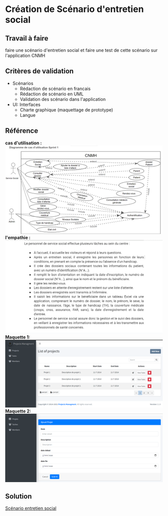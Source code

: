 # Création de Scénario d'entretien social
## Travail à faire
faire une scénario d'entretien social et faire une test de cette scénario sur l'application CNMH

## Critères de validation
- Scénarios
  - Rédaction de scénario en francais
  - Rédaction de scénario en UML
  - Validation des scénario dans l'application
- UI: Interfaces
  - Charte graphique (maquettage de prototype)
  - Langue
## Référence
**cas d'utilisation :**  <br>
![cas dutilisation](./images/cas-utilisation.png)
**l'empathie :** <br>
![carte d'empathie](./images/empathie.png)
**Maquette 1:** <br>
![interface 1](./images/interface1.png)
**Maquette 2:** <br>
![interface 2](./images/interface2.png)

## Solution 
[Scénario entretien social](https://docs.google.com/presentation/d/15SIoV3ZUCIhTMoKghKYmzdA5hE7TmAl2v7EpuA40sfM/edit#slide=id.p)
